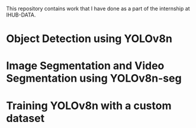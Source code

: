 This repository contains work that I have done as a part of the internship at IHUB-DATA.
# Object Detection using YOLOv8n
# Image Segmentation and Video Segmentation using YOLOv8n-seg
# Training YOLOv8n with a custom dataset
